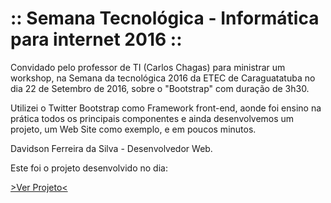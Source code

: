 :: Semana Tecnológica - Informática para internet 2016 ::
===============

Convidado pelo professor de TI (Carlos Chagas) para ministrar um workshop, na Semana da tecnológica 2016 da ETEC de Caraguatatuba no dia 22 de Setembro de 2016, sobre o "Bootstrap" com duração de 3h30.

Utilizei o Twitter Bootstrap como Framework front-end, aonde foi ensino na prática todos os principais componentes e ainda desenvolvemos um projeto, um Web Site como exemplo, e em poucos minutos. 

Davidson Ferreira da Silva - Desenvolvedor Web.

Este foi o projeto desenvolvido no dia:

<a target="_blank" href="https://davidsonfs.github.io/workshop-Etec-2016-Projeto-Bootstrap/">>Ver Projeto< </a>
